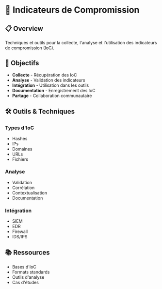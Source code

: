 # 🎯 Indicateurs de Compromission

## 📋 Overview

Techniques et outils pour la collecte, l'analyse et l'utilisation des indicateurs de compromission (IoC).

## 🎯 Objectifs

- **Collecte** - Récupération des IoC
- **Analyse** - Validation des indicateurs
- **Intégration** - Utilisation dans les outils
- **Documentation** - Enregistrement des IoC
- **Partage** - Collaboration communautaire

## 🛠️ Outils & Techniques

### Types d'IoC
- Hashes
- IPs
- Domaines
- URLs
- Fichiers

### Analyse
- Validation
- Corrélation
- Contextualisation
- Documentation

### Intégration
- SIEM
- EDR
- Firewall
- IDS/IPS

## 📚 Ressources

- Bases d'IoC
- Formats standards
- Outils d'analyse
- Cas d'études 